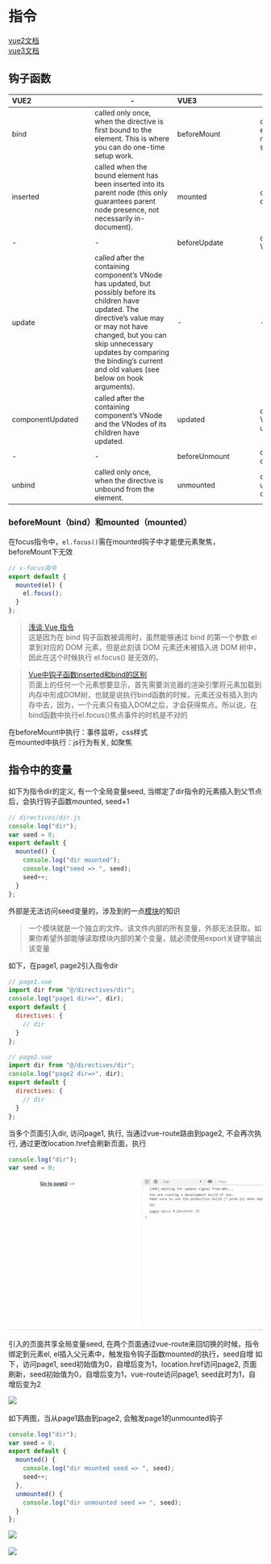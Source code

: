 # 指令

[vue2文档](https://cn.vuejs.org/v2/guide/custom-directive.html)<br>
[vue3文档](https://vue3js.cn/docs/api/application-api.html#directive)

## 钩子函数
|  <div style="width:150px;text-align:left;">VUE2</div>    | <div style="width:150px;">-</div> | <div style="width:150px;text-align:left;">VUE3</div>  | <div style="width:300px;">-</div>  |
|  ----  | ---- | ----  | ----  |
| bind  |called only once, when the directive is first bound to the element. This is where you can do one-time setup work.| beforeMount | called when the directive is first bound to the element and before parent component is mounted. This is where you can do one-time setup work.
| inserted  |called when the bound element has been inserted into its parent node (this only guarantees parent node presence, not necessarily in-document). | mounted | called when the bound element's parent component is mounted.|
| -  |- | beforeUpdate | called before the containing component's VNode is updated |
| update  | called after the containing component’s VNode has updated, but possibly before its children have updated. The directive’s value may or may not have changed, but you can skip unnecessary updates by comparing the binding’s current and old values (see below on hook arguments). |- | - |
| componentUpdated  | called after the containing component’s VNode and the VNodes of its children have updated. |updated | called after the containing component's VNode and the VNodes of its children have updated. |
| - | -  | beforeUnmount | called before the bound element's parent component is unmounted |
| unbind  | called only once, when the directive is unbound from the element. | unmounted | called only once, when the directive is unbound from the element and the parent component is unmounted. |

### beforeMount（bind）和mounted（mounted）
在focus指令中，`el.focus()`需在mounted钩子中才能使元素聚焦，beforeMount下无效
```javascript
// v-focus指令
export default {
  mounted(el) {
    el.focus();
  }
};
```
>[浅谈 Vue 指令](https://github.com/jd-smart-fe/shared/issues/7)<br>这是因为在 bind 钩子函数被调用时，虽然能够通过 bind 的第一个参数 el 拿到对应的 DOM 元素，但是此刻该 DOM 元素还未被插入进 DOM 树中，因此在这个时候执行 el.focus() 是无效的。

>[Vue中钩子函数inserted和bind的区别](https://www.jianshu.com/p/6259a8ea628c)<br>
页面上的任何一个元素想要显示，首先需要浏览器的渲染引擎将元素加载到内存中形成DOM树，也就是说执行bind函数的时候，元素还没有插入到内存中去，因为，一个元素只有插入DOM之后，才会获得焦点。所以说，在bind函数中执行el.focus()焦点事件的时机是不对的

在beforeMount中执行：事件监听，css样式<br>
在mounted中执行：js行为有关, 如聚焦


## 指令中的变量

如下为指令dir的定义, 有一个全局变量seed, 当绑定了dir指令的元素插入到父节点后，会执行钩子函数mounted, seed+1


```javascript
// directives/dir.js
console.log("dir");
var seed = 0;
export default {
  mounted() {
    console.log("dir mounted");
    console.log("seed => ", seed);
    seed++;
  }
};

```

外部是无法访问seed变量的，涉及到的一点[模块](https://es6.ruanyifeng.com/?search=export&x=0&y=0#docs/module#export-%E5%91%BD%E4%BB%A4)的知识
>一个模块就是一个独立的文件。该文件内部的所有变量，外部无法获取。如果你希望外部能够读取模块内部的某个变量，就必须使用export关键字输出该变量

如下，在page1, page2引入指令dir
```javascript
// page1.vue
import dir from "@/directives/dir";
console.log("page1 dir=>", dir);
export default {
  directives: {
    // dir
  }
};
```

```javascript
// page2.vue
import dir from "@/directives/dir";
console.log("page2 dir=>", dir);
export default {
  directives: {
    // dir
  }
};
```



当多个页面引入dir, 访问page1, 执行, 当通过vue-route路由到page2, 不会再次执行, 通过更改location.href会刷新页面，执行

```javascript
console.log("dir");
var seed = 0;
```

![指令1](https://raw.githubusercontent.com/Y-foliar/picBed/master/images_for_blogs/%E6%8C%87%E4%BB%A41.gif)

引入的页面共享全局变量seed, 在两个页面通过vue-route来回切换的时候，指令绑定到元素el, el插入父元素中，触发指令钩子函数mounted的执行，seed自增
如下，访问page1, seed初始值为0，自增后变为1，location.href访问page2, 页面刷新，seed初始值为0，自增后变为1，vue-route访问page1, seed此时为1，自增后变为2

![](https://img-blog.csdnimg.cn/2020100611433554.gif#pic_center)


如下两图，当从page1路由到page2, 会触发page1的unmounted钩子
```javascript
console.log("dir");
var seed = 0;
export default {
  mounted() {
    console.log("dir mounted seed => ", seed);
    seed++;
  },
  unmounted() {
    console.log("dir unmounted seed => ", seed);
  }
};
```
![](https://img-blog.csdnimg.cn/20201006115808175.png?x-oss-process=image/watermark,type_ZmFuZ3poZW5naGVpdGk,shadow_10,text_aHR0cHM6Ly9ibG9nLmNzZG4ubmV0L3dlaXhpbl8zOTYxMjk2MQ==,size_16,color_FFFFFF,t_70#pic_center)

![](https://img-blog.csdnimg.cn/20201006120111571.png?x-oss-process=image/watermark,type_ZmFuZ3poZW5naGVpdGk,shadow_10,text_aHR0cHM6Ly9ibG9nLmNzZG4ubmV0L3dlaXhpbl8zOTYxMjk2MQ==,size_16,color_FFFFFF,t_70#pic_center)

